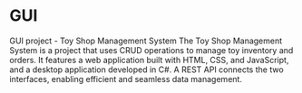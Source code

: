 # GUI
GUI project - Toy Shop Management System
The Toy Shop Management System is a project that uses CRUD operations to manage toy inventory and orders. It features a web application built with HTML, CSS, and JavaScript, and a desktop application developed in C#. A REST API connects the two interfaces, enabling efficient and seamless data management.
